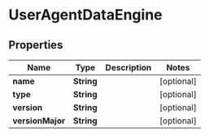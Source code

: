 # UserAgentDataEngine

## Properties

Name | Type | Description | Notes
------------ | ------------- | ------------- | -------------
**name** | **String** |  | [optional] 
**type** | **String** |  | [optional] 
**version** | **String** |  | [optional] 
**versionMajor** | **String** |  | [optional] 


